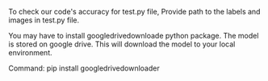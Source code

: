 To check our code's accuracy for test.py file, Provide path to the labels and images in test.py file.

You may have to install googledrivedownloade python package. The model is stored on google drive. This will download the model to your local environment.

Command: pip install googledrivedownloader
